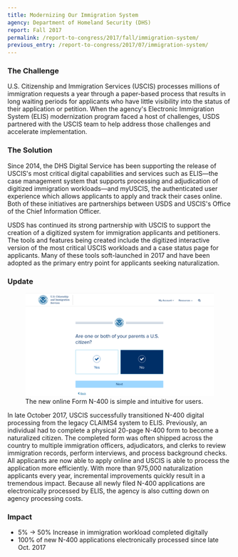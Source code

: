 ```yaml
---
title: Modernizing Our Immigration System
agency: Department of Homeland Security (DHS)
report: Fall 2017
permalink: /report-to-congress/2017/fall/immigration-system/
previous_entry: /report-to-congress/2017/07/immigration-system/
---
```

### The Challenge

U.S. Citizenship and Immigration Services (USCIS) processes millions of immigration requests a year through a paper-based process that results in long waiting periods for applicants who have little visibility into the status of their application or petition. When the agency's Electronic Immigration System (ELIS) modernization program faced a host of challenges, USDS partnered with the USCIS team to help address those challenges and accelerate implementation.

### The Solution

Since 2014, the DHS Digital Service has been supporting the release of USCIS's most critical digital capabilities and services such as ELIS—the case management system that supports processing and adjudication of digitized immigration workloads—and myUSCIS, the authenticated user experience which allows applicants to apply and track their cases online. Both of these initiatives are partnerships between USDS and USCIS's Office of the Chief Information Officer.

USDS has continued its strong partnership with USCIS to support the creation of a digitized system for immigration applicants and petitioners. The tools and features being created include the digitized interactive version of the most critical USCIS workloads and a case status page for applicants. Many of these tools soft-launched in 2017 and have been adopted as the primary entry point for applicants seeking naturalization.

### Update

<figure>
	<img src="/img/report-to-congress/2017/fall/immigration.png">
	<figcaption>The new online Form N-400 is simple and intuitive for users.</figcaption>
</figure>

In late October 2017, USCIS successfully transitioned N-400 digital processing from the legacy CLAIMS4 system to ELIS. Previously, an individual had to complete a physical 20-page N-400 form to become a naturalized citizen. The completed form was often shipped across the country to multiple immigration officers, adjudicators, and clerks to review immigration records, perform interviews, and process background checks. All applicants are now able to apply online and USCIS is able to process the application more efficiently. With more than 975,000 naturalization applicants every year, incremental improvements quickly result in a tremendous impact. Because all newly filed N-400 applications are electronically processed by ELIS, the agency is also cutting down on agency processing costs.

<div class="impact">
	<h3 class="infographic-text-blue">Impact</h3>
	<ul class="usa-grid">
		<li class="usa-width-one-half"><span class="infographic-text-blue">5<span class="unit">%</span> &rarr; 50<span class="unit">%</span></span> Increase in immigration workload completed digitally</li>
		<li class="usa-width-one-half"><span class="infographic-text-blue">100<span class="unit">%</span></span> of new N-400 applications electronically processed since late Oct. 2017</li>
	</ul>
</div>